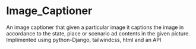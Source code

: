 # Image_Captioner
An image captioner that given a particular image it captions the image in accordance to the state, place or scenario ad contents in the given picture.  Implimented using python-Django, tailwindcss, html and an API
